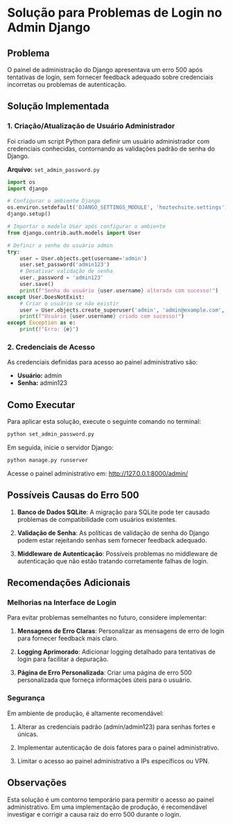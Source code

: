 # Solução para Problemas de Login no Admin Django

## Problema

O painel de administração do Django apresentava um erro 500 após tentativas de login, sem fornecer feedback adequado sobre credenciais incorretas ou problemas de autenticação.

## Solução Implementada

### 1. Criação/Atualização de Usuário Administrador

Foi criado um script Python para definir um usuário administrador com credenciais conhecidas, contornando as validações padrão de senha do Django.

**Arquivo:** `set_admin_password.py`

```python
import os
import django

# Configurar o ambiente Django
os.environ.setdefault('DJANGO_SETTINGS_MODULE', 'hoztechsite.settings')
django.setup()

# Importar o modelo User após configurar o ambiente
from django.contrib.auth.models import User

# Definir a senha do usuário admin
try:
    user = User.objects.get(username='admin')
    user.set_password('admin123')
    # Desativar validação de senha
    user._password = 'admin123'
    user.save()
    print(f"Senha do usuário {user.username} alterada com sucesso!")
except User.DoesNotExist:
    # Criar o usuário se não existir
    user = User.objects.create_superuser('admin', 'admin@example.com', 'admin123')
    print(f"Usuário {user.username} criado com sucesso!")
except Exception as e:
    print(f"Erro: {e}")
```

### 2. Credenciais de Acesso

As credenciais definidas para acesso ao painel administrativo são:

- **Usuário:** admin
- **Senha:** admin123

## Como Executar

Para aplicar esta solução, execute o seguinte comando no terminal:

```bash
python set_admin_password.py
```

Em seguida, inicie o servidor Django:

```bash
python manage.py runserver
```

Acesse o painel administrativo em: http://127.0.0.1:8000/admin/

## Possíveis Causas do Erro 500

1. **Banco de Dados SQLite**: A migração para SQLite pode ter causado problemas de compatibilidade com usuários existentes.

2. **Validação de Senha**: As políticas de validação de senha do Django podem estar rejeitando senhas sem fornecer feedback adequado.

3. **Middleware de Autenticação**: Possíveis problemas no middleware de autenticação que não estão tratando corretamente falhas de login.

## Recomendações Adicionais

### Melhorias na Interface de Login

Para evitar problemas semelhantes no futuro, considere implementar:

1. **Mensagens de Erro Claras**: Personalizar as mensagens de erro de login para fornecer feedback mais claro.

2. **Logging Aprimorado**: Adicionar logging detalhado para tentativas de login para facilitar a depuração.

3. **Página de Erro Personalizada**: Criar uma página de erro 500 personalizada que forneça informações úteis para o usuário.

### Segurança

Em ambiente de produção, é altamente recomendável:

1. Alterar as credenciais padrão (admin/admin123) para senhas fortes e únicas.

2. Implementar autenticação de dois fatores para o painel administrativo.

3. Limitar o acesso ao painel administrativo a IPs específicos ou VPN.

## Observações

Esta solução é um contorno temporário para permitir o acesso ao painel administrativo. Em uma implementação de produção, é recomendável investigar e corrigir a causa raiz do erro 500 durante o login.